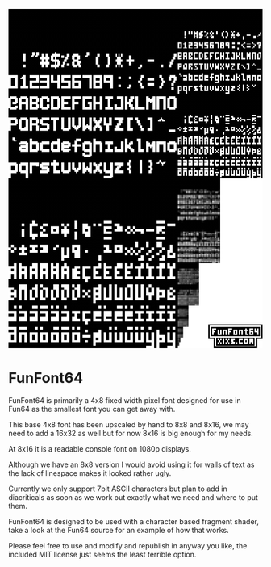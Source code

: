 
![FunFont64](https://github.com/xriss/fun64/blob/master/art/funfont64/funfont64_mips.fat.png "FunFont64")


FunFont64
=========

FunFont64 is primarily a 4x8 fixed width pixel font designed for use in 
Fun64 as the smallest font you can get away with.

This base 4x8 font has been upscaled by hand to 8x8 and 8x16, we may 
need to add a 16x32 as well but for now 8x16 is big enough for my 
needs.

At 8x16 it is a readable console font on 1080p displays.

Although we have an 8x8 version I would avoid using it for walls of 
text as the lack of linespace makes it looked rather ugly.

Currently we only support 7bit ASCII characters but plan to add in 
diacriticals as soon as we work out exactly what we need and where to 
put them.

FunFont64 is designed to be used with a character based fragment 
shader, take a look at the Fun64 source for an example of how that 
works.

Please feel free to use and modify and republish in anyway you like, the 
included MIT license just seems the least terrible option.
